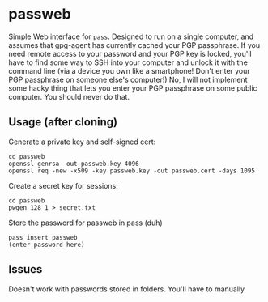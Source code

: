 passweb
=======

Simple Web interface for `pass`. Designed to run on a single computer, and
assumes that gpg-agent has currently cached your PGP passphrase. If you need
remote access to your password and your PGP key is locked, you'll have to find
some way to SSH into your computer and unlock it with the command line (via
a device you own like a smartphone! Don't enter your PGP passphrase on someone
else's computer!) No, I will not implement some hacky thing that lets you enter
your PGP passphrase on some public computer. You should never do that.

## Usage (after cloning)

Generate a private key and self-signed cert:

	cd passweb
    openssl genrsa -out passweb.key 4096
    openssl req -new -x509 -key passweb.key -out passweb.cert -days 1095

Create a secret key for sessions:

	cd passweb
    pwgen 128 1 > secret.txt

Store the password for passweb in pass (duh)

    pass insert passweb
	(enter password here)

## Issues

Doesn't work with passwords stored in folders. You'll have to manually
